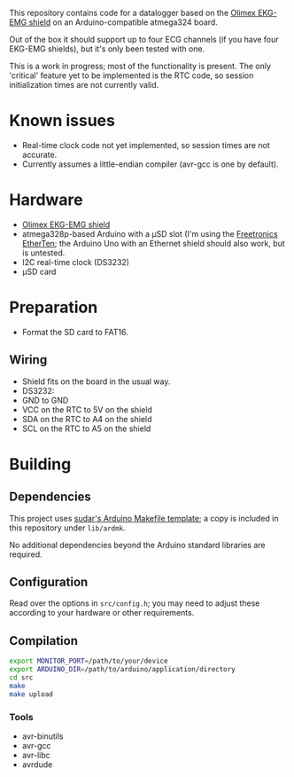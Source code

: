 This repository contains code for a datalogger based on the [Olimex
EKG-EMG shield](https://www.olimex.com/Products/Duino/Shields/SHIELD-EKG-EMG/)
on an Arduino-compatible atmega324 board.

Out of the box it should support up to four ECG channels (if you have
four EKG-EMG shields), but it's only been tested with one.

This is a work in progress; most of the functionality is present. The
only 'critical' feature yet to be implemented is the RTC code, so
session initialization times are not currently valid.

# Known issues

 - Real-time clock code not yet implemented, so session times are not
   accurate.
 - Currently assumes a little-endian compiler (avr-gcc is one by
   default).

# Hardware

 - [Olimex EKG-EMG shield](https://www.olimex.com/Products/Duino/Shields/SHIELD-EKG-EMG/)
 - atmega328p-based Arduino with a μSD slot (I'm using the [Freetronics
   EtherTen](http://www.freetronics.com.au/products/etherten); the
   Arduino Uno with an Ethernet shield should also work, but is
   untested.
 - I2C real-time clock (DS3232)
 - μSD card

# Preparation

 - Format the SD card to FAT16.

## Wiring

 - Shield fits on the board in the usual way.
 - DS3232:
  - GND to GND
  - VCC on the RTC to 5V on the shield
  - SDA on the RTC to A4 on the shield
  - SCL on the RTC to A5 on the shield

# Building

## Dependencies

This project uses [sudar's Arduino Makefile
template](https://github.com/sudar/Arduino-Makefile); a copy is included
in this repository under `lib/ardmk`.

No additional dependencies beyond the Arduino standard libraries are required.

## Configuration

Read over the options in `src/config.h`; you may need to adjust these
according to your hardware or other requirements.

## Compilation

```sh
export MONITOR_PORT=/path/to/your/device
export ARDUINO_DIR=/path/to/arduino/application/directory
cd src
make
make upload
```

### Tools

 - avr-binutils
 - avr-gcc
 - avr-libc
 - avrdude
